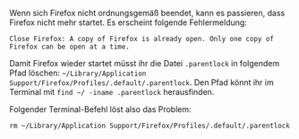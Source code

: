 Wenn sich Firefox nicht ordnungsgemäß beendet, kann es passieren, dass Firefox nicht mehr startet. Es erscheint folgende Fehlermeldung:

```
Close Firefox: A copy of Firefox is already open. Only one copy of Firefox can be open at a time.
```

Damit Firefox wieder startet müsst ihr die Datei `.parentlock` in folgendem Pfad löschen: `~/Library/Application Support/Firefox/Profiles/.default/.parentlock`.
Den Pfad könnt ihr im Terminal mit `find ~/ -iname .parentlock` herausfinden.

Folgender Terminal-Befehl löst also das Problem:
```
rm ~/Library/Application Support/Firefox/Profiles/.default/.parentlock
```

